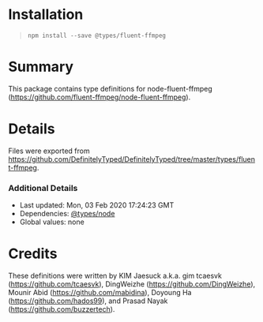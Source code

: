 # Installation
> `npm install --save @types/fluent-ffmpeg`

# Summary
This package contains type definitions for node-fluent-ffmpeg (https://github.com/fluent-ffmpeg/node-fluent-ffmpeg).

# Details
Files were exported from https://github.com/DefinitelyTyped/DefinitelyTyped/tree/master/types/fluent-ffmpeg.

### Additional Details
 * Last updated: Mon, 03 Feb 2020 17:24:23 GMT
 * Dependencies: [@types/node](https://npmjs.com/package/@types/node)
 * Global values: none

# Credits
These definitions were written by KIM Jaesuck a.k.a. gim tcaesvk (https://github.com/tcaesvk), DingWeizhe (https://github.com/DingWeizhe), Mounir Abid (https://github.com/mabidina), Doyoung Ha (https://github.com/hados99), and Prasad Nayak (https://github.com/buzzertech).
